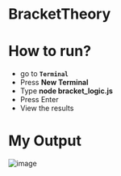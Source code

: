 ﻿# BracketTheory

 # How to run?
- go to **`Terminal`**
- Press **New Terminal**
- Type **node bracket_logic.js**
- Press Enter
- View the results

 # My Output
![image](https://github.com/Larssies/BracketTheory/assets/81554085/6c35fe07-6026-4adc-a5ae-e612f288102f)

